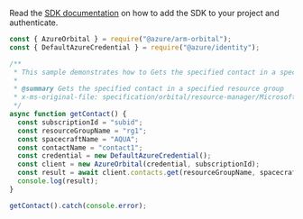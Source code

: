 Read the [SDK documentation](https://github.com/Azure/azure-sdk-for-js/blob/%40azure%2Farm-orbital_1.0.0/sdk/orbital/arm-orbital/README.md) on how to add the SDK to your project and authenticate.

```javascript
const { AzureOrbital } = require("@azure/arm-orbital");
const { DefaultAzureCredential } = require("@azure/identity");

/**
 * This sample demonstrates how to Gets the specified contact in a specified resource group
 *
 * @summary Gets the specified contact in a specified resource group
 * x-ms-original-file: specification/orbital/resource-manager/Microsoft.Orbital/stable/2022-03-01/examples/ContactGet.json
 */
async function getContact() {
  const subscriptionId = "subid";
  const resourceGroupName = "rg1";
  const spacecraftName = "AQUA";
  const contactName = "contact1";
  const credential = new DefaultAzureCredential();
  const client = new AzureOrbital(credential, subscriptionId);
  const result = await client.contacts.get(resourceGroupName, spacecraftName, contactName);
  console.log(result);
}

getContact().catch(console.error);
```
